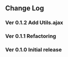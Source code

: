 ## Change Log

### Ver 0.1.2 Add Utils.ajax

### Ver 0.1.1 Refactoring

### Ver 0.1.0 Initial release
